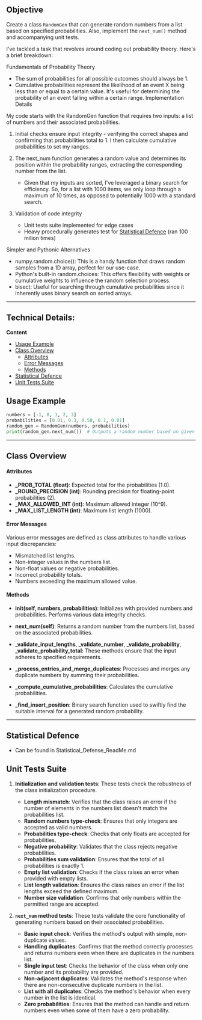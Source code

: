## Objective
Create a class `RandomGen` that can generate random numbers from a list based on specified probabilities. 
Also, implement the `next_num()` method and accompanying unit tests.

I've tackled a task that revolves around coding out probability theory. Here's a brief breakdown:

Fundamentals of Probability Theory

- The sum of probabilities for all possible outcomes should always be 1.
- Cumulative probabilities represent the likelihood of an event X being less than or equal to a certain value. It's useful for determining the probability of an event falling within a certain range.
Implementation Details

My code starts with the RandomGen function that requires two inputs: a list of numbers and their associated probabilities.

1. Initial checks ensure input integrity - verifying the correct shapes and confirming that probabilities total to 1. I then calculate cumulative probabilities to set my ranges.

2. The next_num function generates a random value and determines its position within the probability ranges, extracting the corresponding number from the list.
   - Given that my inputs are sorted, I've leveraged a binary search for efficiency. So, for a list with 1000 items, we only loop through a maximum of 10 times, as opposed to potentially 1000 with a standard search.

3. Validation of code integrity
    - Unit tests suite implemented for edge cases
    - Heavy procedurally generates test for [Statistical Defence](#statistical-defence) (ran 100 milion times)

Simpler and Pythonic Alternatives

- numpy.random.choice(): This is a handy function that draws random samples from a 1D array, perfect for our use-case.
- Python's built-in random.choices: This offers flexibility with weights or cumulative weights to influence the random selection process.
- bisect: Useful for searching through cumulative probabilities since it inherently uses binary search on sorted arrays.





-----

## Technical Details:

**Content**
- [Usage Example](#usage-example)
- [Class Overview](#class-overview)
    - [Attributes](#attributes)
    - [Error Messages](#error-messages)
    - [Methods](#methods)
- [Statistical Defence](#statistical-defence)
- [Unit Tests Suite](#unit-tests-suite)





## Usage Example
```python
numbers = [-1, 0, 1, 2, 3]
probabilities = [0.01, 0.3, 0.58, 0.1, 0.01]
random_gen = RandomGen(numbers, probabilities)
print(random_gen.next_num())  # Outputs a random number based on given probabilities.
```

---

## Class Overview

#### Attributes
- **_PROB_TOTAL (float)**: Expected total for the probabilities (1.0).
- **_ROUND_PRECISION (int)**: Rounding precision for floating-point probabilities (2).
- **_MAX_ALLOWED_INT (int)**: Maximum allowed integer (10^9).
- **_MAX_LIST_LENGTH (int)**: Maximum list length (1000).

#### Error Messages
Various error messages are defined as class attributes to handle various input discrepancies:
- Mismatched list lengths.
- Non-integer values in the numbers list.
- Non-float values or negative probabilities.
- Incorrect probability totals.
- Numbers exceeding the maximum allowed value.

#### Methods
- **__init__(self, numbers, probabilities)**: Initializes with provided numbers and probabilities. Performs various data integrity checks.
  
- **next_num(self)**: Returns a random number from the numbers list, based on the associated probabilities.
  
- **_validate_input_lengths**, **_validate_number**, **_validate_probability**, **_validate_probability_total**: These methods ensure that the input adheres to specified requirements.
  
- **_process_entries_and_merge_duplicates**: Processes and merges any duplicate numbers by summing their probabilities.
  
- **_compute_cumulative_probabilities**: Calculates the cumulative probabilities.
  
- **_find_insert_position**: Binary search function used to swiftly find the suitable interval for a generated random probability.

---

## Statistical Defence 
- Can be found in Statistical_Defense_ReadMe.md 

## Unit Tests Suite
1. **Initialization and validation tests**: These tests check the robustness of the class initialization procedure.
   - **Length mismatch**: Verifies that the class raises an error if the number of elements in the numbers list doesn't match the probabilities list.
   - **Random numbers type-check**: Ensures that only integers are accepted as valid numbers.
   - **Probabilities type-check**: Checks that only floats are accepted for probabilities.
   - **Negative probability**: Validates that the class rejects negative probabilities.
   - **Probabilities sum validation**: Ensures that the total of all probabilities is exactly 1.
   - **Empty list validation**: Checks if the class raises an error when provided with empty lists.
   - **List length validation**: Ensures the class raises an error if the list lengths exceed the defined maximum.
   - **Number size validation**: Confirms that only numbers within the permitted range are accepted.
   
2. **`next_num` method tests**: These tests validate the core functionality of generating numbers based on their associated probabilities.
   - **Basic input check**: Verifies the method's output with simple, non-duplicate values.
   - **Handling duplicates**: Confirms that the method correctly processes and returns numbers even when there are duplicates in the numbers list.
   - **Single input test**: Checks the behavior of the class when only one number and its probability are provided.
   - **Non-adjacent duplicates**: Validates the method's response when there are non-consecutive duplicate numbers in the list.
   - **List with all duplicates**: Checks the method's behavior when every number in the list is identical.
   - **Zero probabilities**: Ensures that the method can handle and return numbers even when some of them have a zero probability.

